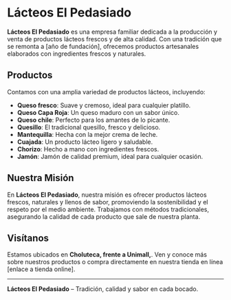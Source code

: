 # Lácteos El Pedasiado

**Lácteos El Pedasiado** es una empresa familiar dedicada a la producción y venta de productos lácteos frescos y de alta calidad. Con una tradición que se remonta a [año de fundación], ofrecemos productos artesanales elaborados con ingredientes frescos y naturales.

## Productos

Contamos con una amplia variedad de productos lácteos, incluyendo:

- **Queso fresco**: Suave y cremoso, ideal para cualquier platillo.
- **Queso Capa Roja**: Un queso maduro con un sabor único.
- **Queso chile**: Perfecto para los amantes de lo picante.
- **Quesillo**: El tradicional quesillo, fresco y delicioso.
- **Mantequilla**: Hecha con la mejor crema de leche.
- **Cuajada**: Un producto lácteo ligero y saludable.
- **Chorizo**: Hecho a mano con ingredientes frescos.
- **Jamón**: Jamón de calidad premium, ideal para cualquier ocasión.

## Nuestra Misión

En **Lácteos El Pedasiado**, nuestra misión es ofrecer productos lácteos frescos, naturales y llenos de sabor, promoviendo la sostenibilidad y el respeto por el medio ambiente. Trabajamos con métodos tradicionales, asegurando la calidad de cada producto que sale de nuestra planta.

## Visítanos

Estamos ubicados en **Choluteca, frente a Unimall,**. Ven y conoce más sobre nuestros productos o compra directamente en nuestra tienda en línea [enlace a tienda online].

---

**Lácteos El Pedasiado** – Tradición, calidad y sabor en cada bocado.
